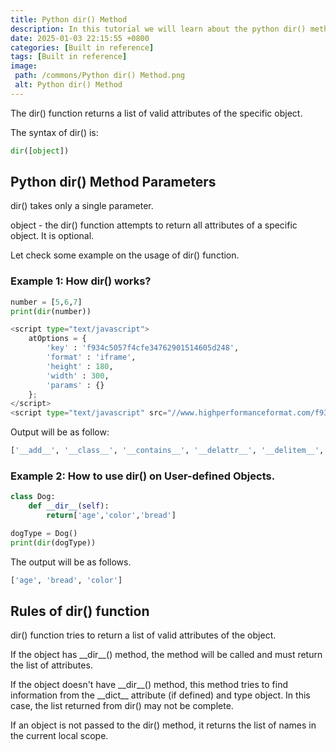 ```yaml
---
title: Python dir() Method
description: In this tutorial we will learn about the python dir() method and its uses.
date: 2025-01-03 22:15:55 +0800
categories: [Built in reference]
tags: [Built in reference]
image:
 path: /commons/Python dir() Method.png
 alt: Python dir() Method
---
```


<script type="text/javascript">
	atOptions = {
		'key' : 'f934c5057f4cfe34762901514605d248',
		'format' : 'iframe',
		'height' : 180,
		'width' : 300,
		'params' : {}
	};
</script>
<script type="text/javascript" src="//www.highperformanceformat.com/f934c5057f4cfe34762901514605d248/invoke.js"></script>
The dir() function returns a list of valid attributes of the specific object.

The syntax of dir() is:

```python
dir([object])
```

<script type="text/javascript">
	atOptions = {
		'key' : 'f934c5057f4cfe34762901514605d248',
		'format' : 'iframe',
		'height' : 180,
		'width' : 300,
		'params' : {}
	};
</script>
<script type="text/javascript" src="//www.highperformanceformat.com/f934c5057f4cfe34762901514605d248/invoke.js"></script>
## Python dir() Method Parameters

dir() takes only a single parameter.

object \- the dir() function attempts to return all attributes of a specific object. It is optional.

Let check some example on the usage of dir() function.

### Example 1: How dir() works?

```python
number = [5,6,7]
print(dir(number))

<script type="text/javascript">
	atOptions = {
		'key' : 'f934c5057f4cfe34762901514605d248',
		'format' : 'iframe',
		'height' : 180,
		'width' : 300,
		'params' : {}
	};
</script>
<script type="text/javascript" src="//www.highperformanceformat.com/f934c5057f4cfe34762901514605d248/invoke.js"></script>
```

Output will be as follow:

```python
['__add__', '__class__', '__contains__', '__delattr__', '__delitem__', '__dir__', '__doc__', '__eq__', '__format__', '__ge__', '__getattribute__', '__getitem__', '__gt__', '__hash__', '__iadd__', '__imul__', '__init__', '__init_subclass__', '__iter__', '__le__', '__len__', '__lt__', '__mul__', '__ne__', '__new__', '__reduce__', '__reduce_ex__', '__repr__', '__reversed__', '__rmul__', '__setattr__', '__setitem__', '__sizeof__', '__str__', '__subclasshook__', 'append', 'clear', 'copy', 'count', 'extend', 'index', 'insert', 'pop', 'remove', 'reverse', 'sort']

```

### 

### Example 2: How to use dir() on User-defined Objects.

```python
class Dog:
    def __dir__(self):
        return['age','color','bread']

dogType = Dog()
print(dir(dogType))

```

The output will be as follows.

```python
['age', 'bread', 'color']

```

## Rules of dir() function

dir() function tries to return a list of valid attributes of the object.

If the object has \_\_dir\_\_() method, the method will be called and must return the list of attributes.

If the object doesn't have \_\_dir\_\_() method, this method tries to find information from the \_\_dict\_\_ attribute (if defined) and type object. In this case, the list returned from dir() may not be complete.

If an object is not passed to the dir() method, it returns the list of names in the current local scope.